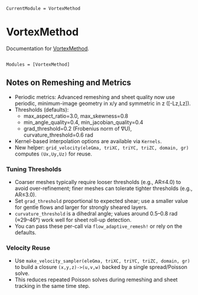 ```@meta
CurrentModule = VortexMethod
```

# VortexMethod

Documentation for [VortexMethod](https://github.com/subhk/VortexMethod.jl).

```@index
```

```@autodocs
Modules = [VortexMethod]
```

## Notes on Remeshing and Metrics

- Periodic metrics: Advanced remeshing and sheet quality now use periodic, minimum-image geometry in x/y and symmetric in z ([-Lz,Lz]).
- Thresholds (defaults):
  - max_aspect_ratio=3.0, max_skewness=0.8
  - min_angle_quality=0.4, min_jacobian_quality=0.4
  - grad_threshold=0.2 (Frobenius norm of ∇U), curvature_threshold=0.6 rad
- Kernel-based interpolation options are available via `Kernels`.
- New helper: `grid_velocity(eleGma, triXC, triYC, triZC, domain, gr)` computes `(Ux,Uy,Uz)` for reuse.

### Tuning Thresholds

- Coarser meshes typically require looser thresholds (e.g., AR≤4.0) to avoid over-refinement; finer meshes can tolerate tighter thresholds (e.g., AR≤3.0).
- Set `grad_threshold` proportional to expected shear; use a smaller value for gentle flows and larger for strongly sheared layers.
- `curvature_threshold` is a dihedral angle; values around 0.5–0.8 rad (≈29–46°) work well for sheet roll-up detection.
- You can pass these per-call via `flow_adaptive_remesh!` or rely on the defaults.

### Velocity Reuse

- Use `make_velocity_sampler(eleGma, triXC, triYC, triZC, domain, gr)` to build a closure `(x,y,z)->(u,v,w)` backed by a single spread/Poisson solve.
- This reduces repeated Poisson solves during remeshing and sheet tracking in the same time step.
